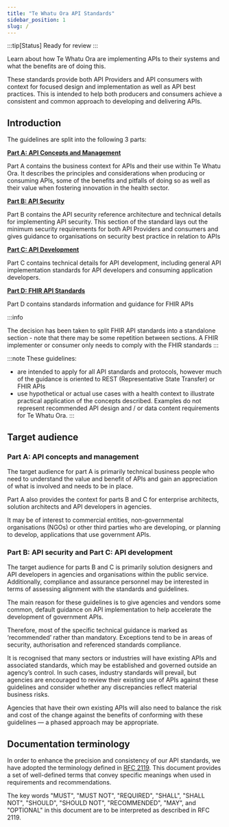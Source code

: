 ```yaml
---
title: "Te Whatu Ora API Standards"
sidebar_position: 1
slug: /
---
```


:::tip[Status]
Ready for review
:::

Learn about how Te Whatu Ora are implementing APIs to their systems and what the benefits are of doing this.

These standards provide both API Providers and API consumers with context for focused design and implementation as well as API best practices. This is intended to help both producers and consumers achieve a consistent and common approach to developing and delivering APIs.

## Introduction

The guidelines are split into the following 3 parts:

[**Part A: API Concepts and Management**](/api-concepts)

Part A contains the business context for APIs and their use within Te Whatu Ora. It describes the principles and considerations when producing or consuming APIs, some of the benefits and pitfalls of doing so as well as their value when fostering innovation in the health sector.

[**Part B: API Security**](/api-security)

Part B contains the API security reference architecture and technical details for implementing API security. This section of the standard lays out the minimum security requirements for both API Providers and consumers and gives guidance to organisations on security best practice in relation to APIs

[**Part C: API Development**](/api-development)

Part C contains technical details for API development, including general API implementation standards for API developers and consuming application developers.

[**Part D: FHIR API Standards**](/fhir-api-standard)

Part D contains standards information and guidance for FHIR APIs

:::info

The decision has been taken to split FHIR API standards into a standalone section - note that there may be some repetition between sections. A FHIR implementer or consumer only needs to comply with the FHIR standards
:::

:::note
These guidelines:

- are intended to apply for all API standards and protocols, however much of the guidance is oriented to REST (Representative State Transfer) or FHIR APIs
- use hypothetical or actual use cases with a health context to illustrate practical application of the concepts described. Examples do not represent recommended API design and / or data content requirements for Te Whatu Ora.
  :::

## Target audience

### Part A: API concepts and management

The target audience for part A is primarily technical business people who need to understand the value and benefit of APIs and gain an appreciation of what is involved and needs to be in place.

Part A also provides the context for parts B and C for enterprise architects, solution architects and API developers in agencies.

It may be of interest to commercial entities, non-governmental organisations (NGOs) or other third parties who are developing, or planning to develop, applications that use government APIs.

### Part B: API security and Part C: API development

The target audience for parts B and C is primarily solution designers and API developers in agencies and organisations within the public service. Additionally, compliance and assurance personnel may be interested in terms of assessing alignment with the standards and guidelines.

The main reason for these guidelines is to give agencies and vendors some common, default guidance on API implementation to help accelerate the development of government APIs.

Therefore, most of the specific technical guidance is marked as ‘recommended’ rather than mandatory. Exceptions tend to be in areas of security, authorisation and referenced standards compliance.

It is recognised that many sectors or industries will have existing APIs and associated standards, which may be established and governed outside an agency’s control. In such cases, industry standards will prevail, but agencies are encouraged to review their existing use of APIs against these guidelines and consider whether any discrepancies reflect material business risks.

Agencies that have their own existing APIs will also need to balance the risk and cost of the change against the benefits of conforming with these guidelines — a phased approach may be appropriate.

## Documentation terminology

In order to enhance the precision and consistency of our API standards, we have adopted the terminology defined in [RFC 2119](https://www.ietf.org/rfc/rfc2119.txt). This document provides a set of well-defined terms that convey specific meanings when used in requirements and recommendations.

The key words "MUST", "MUST NOT", "REQUIRED", "SHALL", "SHALL NOT", "SHOULD", "SHOULD NOT", "RECOMMENDED",  "MAY", and "OPTIONAL" in this document are to be interpreted as described in RFC 2119.
